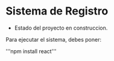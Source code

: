 <h1>Sistema de Registro</h1>

- Estado del proyecto en construccion.

Para ejecutar el sistema, debes poner:

'''npm install react'''

